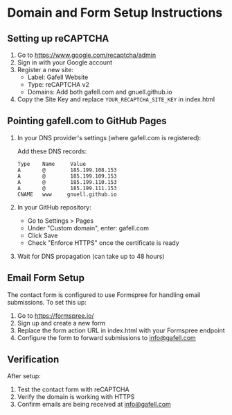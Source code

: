 # Domain and Form Setup Instructions

## Setting up reCAPTCHA

1. Go to https://www.google.com/recaptcha/admin
2. Sign in with your Google account
3. Register a new site:
   - Label: Gafell Website
   - Type: reCAPTCHA v2
   - Domains: Add both gafell.com and gnuell.github.io
4. Copy the Site Key and replace `YOUR_RECAPTCHA_SITE_KEY` in index.html

## Pointing gafell.com to GitHub Pages

1. In your DNS provider's settings (where gafell.com is registered):

   Add these DNS records:
   ```
   Type    Name     Value
   A       @        185.199.108.153
   A       @        185.199.109.153
   A       @        185.199.110.153
   A       @        185.199.111.153
   CNAME   www     gnuell.github.io
   ```

2. In your GitHub repository:
   - Go to Settings > Pages
   - Under "Custom domain", enter: gafell.com
   - Click Save
   - Check "Enforce HTTPS" once the certificate is ready

3. Wait for DNS propagation (can take up to 48 hours)

## Email Form Setup

The contact form is configured to use Formspree for handling email submissions. To set this up:

1. Go to https://formspree.io/
2. Sign up and create a new form
3. Replace the form action URL in index.html with your Formspree endpoint
4. Configure the form to forward submissions to info@gafell.com

## Verification

After setup:
1. Test the contact form with reCAPTCHA
2. Verify the domain is working with HTTPS
3. Confirm emails are being received at info@gafell.com
